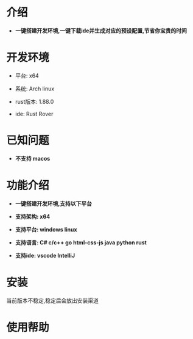 # 介绍

- **一键搭建开发环境,一键下载ide并生成对应的预设配置,节省你宝贵的时间**

# 开发环境

- 平台: x64

- 系统: Arch linux

- rust版本: 1.88.0

- ide: Rust Rover

# 已知问题

- **不支持 macos**

# 功能介绍

- **一键搭建开发环境,支持以下平台**

- **支持架构: x64**

- **支持平台: windows linux**

- **支持语言: C# c/c++ go html-css-js java python rust**

- **支持ide: vscode IntelliJ**

# 安装

当前版本不稳定,稳定后会放出安装渠道

# 使用帮助


